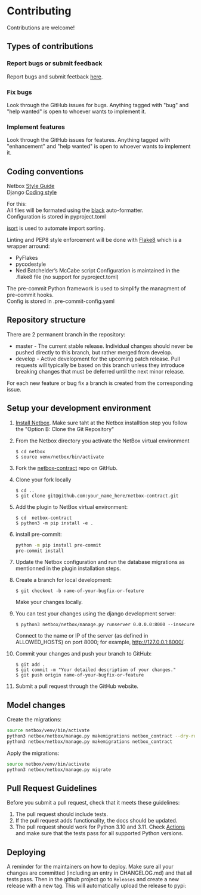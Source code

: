 # Contributing

Contributions are welcome!

## Types of contributions

### Report bugs or submit feedback

Report bugs and submit feetback [here](https://github.com/mlebreuil/netbox-contract/issues).

### Fix bugs

Look through the GitHub issues for bugs. Anything tagged with "bug" and "help
wanted" is open to whoever wants to implement it.

### Implement features

Look through the GitHub issues for features. Anything tagged with "enhancement"
and "help wanted" is open to whoever wants to implement it.

## Coding conventions
 
Netbox [Style Guide](https://docs.netbox.dev/en/stable/development/style-guide/)  
Django [Coding style](https://docs.djangoproject.com/en/4.2/internals/contributing/writing-code/coding-style/)  

For this:  
All files will be formated using the [black](https://black.readthedocs.io/en/stable/) auto-formatter.  
Configuration is stored in pyproject.toml  

[isort](https://github.com/PyCQA/isort#readme) is used to automate import sorting.  

Linting and PEP8 style enforcement will be done with  [Flake8](https://flake8.pycqa.org/en/latest/) which is a wrapper arround:  
- PyFlakes
- pycodestyle
- Ned Batchelder’s McCabe script
Configuration is maintained in the .flake8 file (no support for pyproject.toml)

The pre-commit Python framework is used to simplify the managment of pre-commit hooks.  
Config is stored in .pre-commit-config.yaml   

## Repository structure

There are 2 permanent branch in the repository:

* master - The current stable release. Individual changes should never be pushed directly to this branch, but rather merged from develop.
* develop - Active development for the upcoming patch release. Pull requests will typically be based on this branch unless they introduce breaking changes that must be deferred until the next minor release.

For each new feature or bug fix a branch is created from the corresponding issue.

## Setup your development environment


1. [Install Netbox](https://github.com/netbox-community/netbox/blob/develop/docs/installation/).
Make sure taht at the Netbox installtion step you follow the "Option B: Clone the Git Repository"

2. From the Netbox directory you activate the NetBox virtual environment 

    ```
    $ cd netbox
    $ source venv/netbox/bin/activate
    ```
 
3. Fork the [netbox-contract](https://github.com/mlebreuil/netbox-contract/) repo on GitHub.
4. Clone your fork locally

    ```
    $ cd ..
    $ git clone git@github.com:your_name_here/netbox-contract.git
    ```

5. Add the plugin to NetBox virtual environment:

    ```
    $ cd  netbox-contract
    $ python3 -m pip install -e .
    ```

6. install pre-commit:

    ```bash
    python -m pip install pre-commit
    pre-commit install
    ```

6. Update the Netbox configuration and run the database migrations as mentionned in the plugin installation steps.

7. Create a branch for local development:

    ```
    $ git checkout -b name-of-your-bugfix-or-feature
    ```

    Make your changes locally.

8. You can test your changes using the django development server:

    ```
    $ python3 netbox/netbox/manage.py runserver 0.0.0.0:8000 --insecure
    ```

    Connect to the name or IP of the server (as defined in ALLOWED_HOSTS) on port 8000; for example, http://127.0.0.1:8000/.

9. Commit your changes and push your branch to GitHub:

    ```
    $ git add .
    $ git commit -m "Your detailed description of your changes."
    $ git push origin name-of-your-bugfix-or-feature
    ```

10. Submit a pull request through the GitHub website.

## Model changes

Create the migrations:  

```bash
source netbox/venv/bin/activate
python3 netbox/netbox/manage.py makemigrations netbox_contract --dry-run
python3 netbox/netbox/manage.py makemigrations netbox_contract
```

Apply the migrations:  

```bash
source netbox/venv/bin/activate
python3 netbox/netbox/manage.py migrate
```

## Pull Request Guidelines

Before you submit a pull request, check that it meets these guidelines:

1. The pull request should include tests.
2. If the pull request adds functionality, the docs should be updated. 
3. The pull request should work for Python 3.10 and 3.11. Check [Actions](https://github.com/mlebreuil/netbox-contract/actions)
   and make sure that the tests pass for all supported Python versions.


## Deploying

A reminder for the maintainers on how to deploy.
Make sure all your changes are committed (including an entry in CHANGELOG.md) and that all tests pass.
Then in the github project go to `Releases` and create a new release with a new tag.  This will automatically upload the release to pypi:
